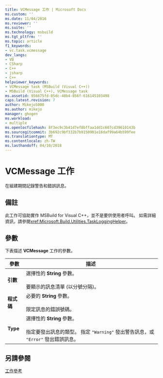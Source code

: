 ```yaml
---
title: VCMessage 工作 | Microsoft Docs
ms.custom: ''
ms.date: 11/04/2016
ms.reviewer: ''
ms.suite: ''
ms.technology: msbuild
ms.tgt_pltfrm: ''
ms.topic: article
f1_keywords:
- vc.task.vcmessage
dev_langs:
- VB
- CSharp
- C++
- jsharp
- C++
helpviewer_keywords:
- VCMessage task (MSBuild (Visual C++))
- MSBuild (Visual C++), VCMessage task
ms.assetid: 956675fd-05dc-40b4-856f-616145103498
caps.latest.revision: 7
author: Mikejo5000
ms.author: mikejo
manager: ghogen
ms.workload:
- multiple
ms.openlocfilehash: 8f3ec9c3b41d7ef8bffaa1dd1c607cd39610143b
ms.sourcegitcommit: 3b692c9bf332b7b9150901e16daf99a64b599fee
ms.translationtype: MT
ms.contentlocale: zh-TW
ms.lasthandoff: 04/10/2018
---
```

# <a name="vcmessage-task"></a>VCMessage 工作
在組建期間記錄警告和錯誤訊息。  
  
## <a name="remarks"></a>備註  
 此工作可協助實作 MSBuild for Visual C++，並不是要供使用者呼叫。 如需詳細資訊，請參閱<xref:Microsoft.Build.Utilities.TaskLoggingHelper>。  
  
## <a name="parameters"></a>參數  
 下表描述 **VCMessage** 工作的參數。  
  
|參數|描述|  
|---------------|-----------------|  
|**引數**|選擇性的 **String** 參數。<br /><br /> 要顯示的訊息清單 (以分號分隔)。|  
|**程式碼**|必要的 **String** 參數。<br /><br /> 限定訊息的錯誤號碼。|  
|**Type**|選擇性的 **String** 參數。<br /><br /> 指定要發出訊息的類型。 指定 `"Warning"` 發出警告訊息，或 `"Error"` 發出錯誤訊息。|  
  
## <a name="see-also"></a>另請參閱  
 [工作參考](../msbuild/msbuild-task-reference.md)